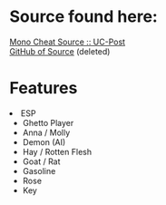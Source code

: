 # Source found here:
<a href="https://www.unknowncheats.me/forum/other-games/420137-phasmophobia-mono-cheat.html">Mono Cheat Source :: UC-Post</a> <br>
<a href="https://github.com/bensm1/PhasmoPAYTOCHEATphobia">GitHub of Source</a> (deleted) <br>

# Features
<li>ESP
<ul>
<li>Ghetto Player
<li>Anna / Molly
<li>Demon (AI)
<li>Hay / Rotten Flesh
<li>Goat / Rat
<li>Gasoline
<li>Rose
<li>Key
